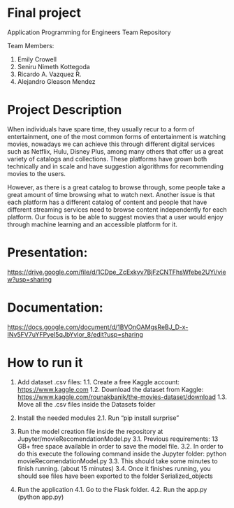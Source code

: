 # Final project
Application Programming for Engineers Team Repository

Team Members:

1. Emily Crowell
2. Seniru Nimeth Kottegoda
3. Ricardo A. Vazquez R.
4. Alejandro Gleason Mendez

# Project Description

When individuals have spare time, they usually recur to a form of entertainment, one of the most common forms of entertainment is watching movies, nowadays we can achieve this through different digital services such as Netflix, Hulu, Disney Plus, among many others that offer us a great variety of catalogs and collections. These platforms have grown both technically and in scale and have suggestion algorithms for recommending movies to the users. 

However, as there is a great catalog to browse through, some people take a great amount of time browsing what to watch next. Another issue is that each platform has a different catalog of content and people that have different streaming services need to browse content independently for each platform. Our focus is to be able to suggest movies that a user would enjoy through machine learning and an accessible platform for it.

# Presentation: 
https://drive.google.com/file/d/1CDpe_ZcExkyv7BjFzCNTFhsWfebe2UYi/view?usp=sharing
# Documentation: 
https://docs.google.com/document/d/1BVOnOAMgsReBJ_D-x-INv5FV7uYFPyeI5qJbYvlor_8/edit?usp=sharing

# How to run it
1. Add dataset .csv files:
  1.1. Create a free Kaggle account: https://www.kaggle.com
  1.2. Download the dataset from Kaggle: https://www.kaggle.com/rounakbanik/the-movies-dataset/download
  1.3. Move all the .csv files inside the Datasets folder

2. Install the needed modules
2.1. Run “pip install surprise”

3. Run the model creation file inside the repository at Jupyter/movieRecomendationModel.py
  3.1. Previous requirements: 13 GB+ free space available in order to save the model file.
  3.2. In order to do this execute the following command inside the Jupyter folder: python movieRecomendationModel.py
  3.3. This should take some minutes to finish running. (about 15 minutes)
  3.4. Once it finishes running, you should see files have been exported to the folder Serialized_objects

4. Run the application
  4.1. Go to the Flask folder.
  4.2. Run the app.py (python app.py)
